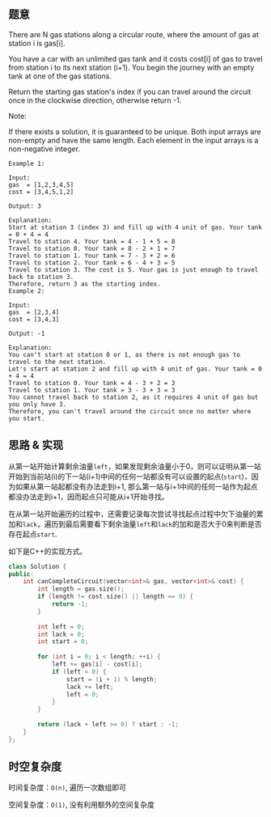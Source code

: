 ## 题意
There are N gas stations along a circular route, where the amount of gas at station i is gas[i].

You have a car with an unlimited gas tank and it costs cost[i] of gas to travel from station i to its next station (i+1). You begin the journey with an empty tank at one of the gas stations.

Return the starting gas station's index if you can travel around the circuit once in the clockwise direction, otherwise return -1.

Note:

If there exists a solution, it is guaranteed to be unique.
Both input arrays are non-empty and have the same length.
Each element in the input arrays is a non-negative integer.
```
Example 1:

Input: 
gas  = [1,2,3,4,5]
cost = [3,4,5,1,2]

Output: 3

Explanation:
Start at station 3 (index 3) and fill up with 4 unit of gas. Your tank = 0 + 4 = 4
Travel to station 4. Your tank = 4 - 1 + 5 = 8
Travel to station 0. Your tank = 8 - 2 + 1 = 7
Travel to station 1. Your tank = 7 - 3 + 2 = 6
Travel to station 2. Your tank = 6 - 4 + 3 = 5
Travel to station 3. The cost is 5. Your gas is just enough to travel back to station 3.
Therefore, return 3 as the starting index.
Example 2:

Input: 
gas  = [2,3,4]
cost = [3,4,3]

Output: -1

Explanation:
You can't start at station 0 or 1, as there is not enough gas to travel to the next station.
Let's start at station 2 and fill up with 4 unit of gas. Your tank = 0 + 4 = 4
Travel to station 0. Your tank = 4 - 3 + 2 = 3
Travel to station 1. Your tank = 3 - 3 + 3 = 3
You cannot travel back to station 2, as it requires 4 unit of gas but you only have 3.
Therefore, you can't travel around the circuit once no matter where you start.
```

## 思路 & 实现

从第一站开始计算剩余油量`left`，如果发现剩余油量小于0，则可以证明从第一站开始到当前站(i)的下一站(i+1)中间的任何一站都没有可以设置的起点(`start`)，因为如果从第一站起都没有办法走到i+1, 那么第一站与i+1中间的任何一站作为起点都没办法走到i+1，因而起点只可能从i+1开始寻找。

在从第一站开始遍历的过程中，还需要记录每次尝试寻找起点过程中欠下油量的累加和`lack`，遍历到最后需要看下剩余油量`left`和`lack`的加和是否大于0来判断是否存在起点`start`.

如下是C++的实现方式。

```C++
class Solution {
public:
    int canCompleteCircuit(vector<int>& gas, vector<int>& cost) {
        int length = gas.size();
        if (length != cost.size() || length == 0) {
            return -1;
        }
        
        int left = 0;
        int lack = 0;
        int start = 0;
        
        for (int i = 0; i < length; ++i) {
            left += gas[i] - cost[i];
            if (left < 0) {
                start = (i + 1) % length;
                lack += left;
                left = 0;
            }
        }
        
        return (lack + left >= 0) ? start : -1;
    }
};
```

## 时空复杂度

时间复杂度：`O(n)`, 遍历一次数组即可

空间复杂度：`O(1)`, 没有利用额外的空间复杂度